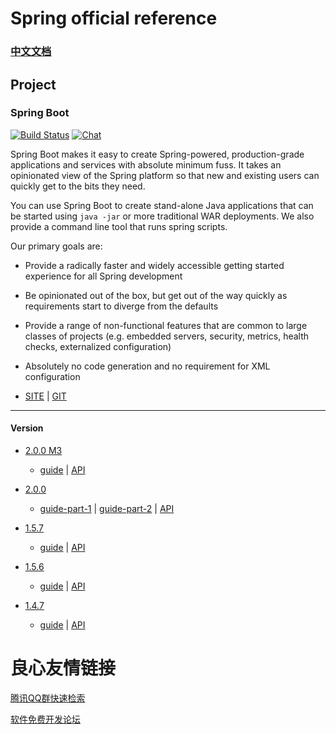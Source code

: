  

# Spring official reference

### [中文文档](README_zh.md)

## Project 

### Spring Boot
[![Build Status](https://ci.spring.io/api/v1/teams/spring-boot/pipelines/spring-boot/jobs/build/badge)](https://ci.spring.io/teams/spring-boot/pipelines/spring-boot?groups=Build")   [![Chat](https://badges.gitter.im/JoinChat.svg)](https://gitter.im/spring-projects/spring-boot?utm_source=badge&utm_medium=badge&utm_campaign=pr-badge&utm_content=badge")

Spring Boot makes it easy to create Spring-powered, production-grade applications and
services with absolute minimum fuss. It takes an opinionated view of the Spring platform
so that new and existing users can quickly get to the bits they need.

You can use Spring Boot to create stand-alone Java applications that can be started using
`java -jar` or more traditional WAR deployments. We also provide a command line tool
that runs spring scripts.

Our primary goals are:

* Provide a radically faster and widely accessible getting started experience for all
Spring development
* Be opinionated out of the box, but get out of the way quickly as requirements start to
diverge from the defaults
* Provide a range of non-functional features that are common to large classes of projects
(e.g. embedded servers, security, metrics, health checks, externalized configuration)
* Absolutely no code generation and no requirement for XML configuration

* [SITE](http://u.720life.cn/g/c6d1b26d763f49c99d62f7dd7e1f263d74791681f9785d83f6cd6c957366ad1debb29bb8c32cd47aff960e71f7893090)  | [GIT](http://u.720life.cn/g/54145d0471d91890860f7f8463c0304611a5405430b6b0aabdafc095c1a5e14d92caf6b397a833e76d814e4dbf8c1e36) 
-------
#### Version 
* [2.0.0 M3](http://u.720life.cn/g/54145d0471d91890860f7f8463c03046b1ddeaa4264b8be27f67cfe0061807fbbea53053ca4487984d73f8ca809677f3e8956f3a5939d964455d45c559d72d361fae851a27c7e9669c5bfc107d95fb5a527f654b9cd086f32563c3190660732672d3b839f6ae96078be46d15aae9f3aa) 
  * [guide](http://u.720life.cn/g/54145d0471d91890860f7f8463c03046b1ddeaa4264b8be27f67cfe0061807fbbea53053ca4487984d73f8ca809677f3e8956f3a5939d964455d45c559d72d361fae851a27c7e9669c5bfc107d95fb5a527f654b9cd086f32563c31906607326b5964f8c85bd01e21487f5c015c78eed7a0509518c30edb28f834474f4fe9225)  | [API](http://u.720life.cn/g/54145d0471d91890860f7f8463c03046b1ddeaa4264b8be27f67cfe0061807fbbea53053ca4487984d73f8ca809677f3e8956f3a5939d964455d45c559d72d361fae851a27c7e9669c5bfc107d95fb5a527f654b9cd086f32563c319066073269c26e7c19991af88bf988cc4d1d05f22) 
  
* [2.0.0](http://u.720life.cn/g/54145d0471d91890860f7f8463c03046b1ddeaa4264b8be27f67cfe0061807fbbea53053ca4487984d73f8ca809677f3e8956f3a5939d964455d45c559d72d361fae851a27c7e9669c5bfc107d95fb5a527f654b9cd086f32563c3190660732606f38d7afe8a5d91990d1546e03f90de) 
  * [guide-part-1](http://u.720life.cn/g/54145d0471d91890860f7f8463c03046b1ddeaa4264b8be27f67cfe0061807fbbea53053ca4487984d73f8ca809677f3e8956f3a5939d964455d45c559d72d361fae851a27c7e9669c5bfc107d95fb5a527f654b9cd086f32563c31906607326bc1a045d86ab5646149a21b205f1723862f81549135e53b612ee5409ea9b24da)  | [guide-part-2](http://u.720life.cn/g/54145d0471d91890860f7f8463c03046b1ddeaa4264b8be27f67cfe0061807fbbea53053ca4487984d73f8ca809677f3e8956f3a5939d964455d45c559d72d361fae851a27c7e9669c5bfc107d95fb5a527f654b9cd086f32563c31906607326bc1a045d86ab5646149a21b205f17238b5b129ba943ebd9d37ebf9f82fa1b6df)  | [API](http://u.720life.cn/g/54145d0471d91890860f7f8463c03046b1ddeaa4264b8be27f67cfe0061807fbbea53053ca4487984d73f8ca809677f3e8956f3a5939d964455d45c559d72d361fae851a27c7e9669c5bfc107d95fb5a527f654b9cd086f32563c319066073261df03cf1ff206e73612313e844fcc923) 

* [1.5.7](http://u.720life.cn/g/54145d0471d91890860f7f8463c03046b1ddeaa4264b8be27f67cfe0061807fbbea53053ca4487984d73f8ca809677f3e8956f3a5939d964455d45c559d72d361fae851a27c7e9669c5bfc107d95fb5a527f654b9cd086f32563c319066073260066e2d7c98a169ae17db3d130caf2d2) 
  * [guide](http://u.720life.cn/g/54145d0471d91890860f7f8463c03046b1ddeaa4264b8be27f67cfe0061807fbbea53053ca4487984d73f8ca809677f3e8956f3a5939d964455d45c559d72d361fae851a27c7e9669c5bfc107d95fb5a527f654b9cd086f32563c3190660732666f23ae88692f83cb76d444ffc077445)  | [API](http://u.720life.cn/g/54145d0471d91890860f7f8463c03046b1ddeaa4264b8be27f67cfe0061807fbbea53053ca4487984d73f8ca809677f3e8956f3a5939d964455d45c559d72d361fae851a27c7e9669c5bfc107d95fb5a527f654b9cd086f32563c31906607326f3dbd7caf911bb5478017b513ace9d11) 
  
* [1.5.6](http://u.720life.cn/g/54145d0471d91890860f7f8463c03046b1ddeaa4264b8be27f67cfe0061807fbbea53053ca4487984d73f8ca809677f3e8956f3a5939d964455d45c559d72d361fae851a27c7e9669c5bfc107d95fb5a527f654b9cd086f32563c319066073268c938dbedd28a5aecab38481d1ddeb35) 
  * [guide](http://u.720life.cn/g/54145d0471d91890860f7f8463c03046b1ddeaa4264b8be27f67cfe0061807fbbea53053ca4487984d73f8ca809677f3e8956f3a5939d964455d45c559d72d361fae851a27c7e9669c5bfc107d95fb5a527f654b9cd086f32563c319066073261bc11261afeec2d1f5d0b64605bc8005)  | [API](http://u.720life.cn/g/54145d0471d91890860f7f8463c03046b1ddeaa4264b8be27f67cfe0061807fbbea53053ca4487984d73f8ca809677f3e8956f3a5939d964455d45c559d72d361fae851a27c7e9669c5bfc107d95fb5a527f654b9cd086f32563c319066073262b6107fe5aa6989fb951aba820d8c128) 
  
* [1.4.7](http://u.720life.cn/g/54145d0471d91890860f7f8463c03046b1ddeaa4264b8be27f67cfe0061807fbbea53053ca4487984d73f8ca809677f3e8956f3a5939d964455d45c559d72d361fae851a27c7e9669c5bfc107d95fb5a527f654b9cd086f32563c31906607326f2bb12f4c6520b15baef78e95081445c) 
  * [guide](http://u.720life.cn/g/54145d0471d91890860f7f8463c03046b1ddeaa4264b8be27f67cfe0061807fbbea53053ca4487984d73f8ca809677f3e8956f3a5939d964455d45c559d72d361fae851a27c7e9669c5bfc107d95fb5a527f654b9cd086f32563c319066073267c1e6f3cd060fe9700ca8a7d20eb045e)  | [API](http://u.720life.cn/g/54145d0471d91890860f7f8463c03046b1ddeaa4264b8be27f67cfe0061807fbbea53053ca4487984d73f8ca809677f3e8956f3a5939d964455d45c559d72d361fae851a27c7e9669c5bfc107d95fb5a527f654b9cd086f32563c31906607326cdf9e5900c5057db6836545b122df8c7) 



 # 良心友情链接

[腾讯QQ群快速检索](http://u.720life.cn/s/8cf73f7c)

[软件免费开发论坛](http://u.720life.cn/s/bbb01dc0)